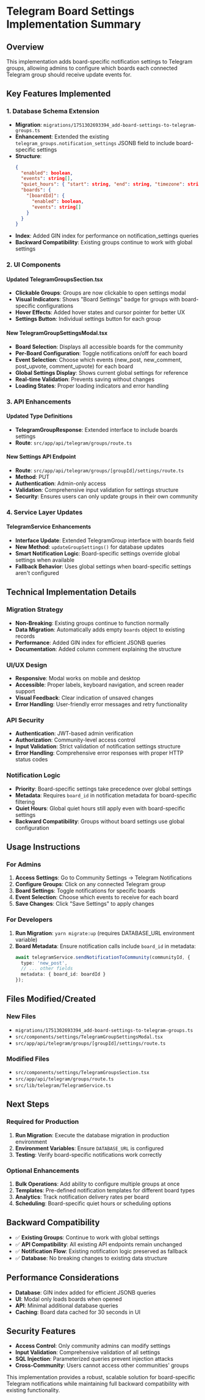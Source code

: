 # Telegram Board Settings Implementation Summary

## Overview

This implementation adds board-specific notification settings to Telegram groups, allowing admins to configure which boards each connected Telegram group should receive update events for.

## Key Features Implemented

### 1. Database Schema Extension
- **Migration**: `migrations/1751302693394_add-board-settings-to-telegram-groups.ts`
- **Enhancement**: Extended the existing `telegram_groups.notification_settings` JSONB field to include board-specific settings
- **Structure**:
  ```json
  {
    "enabled": boolean,
    "events": string[],
    "quiet_hours": { "start": string, "end": string, "timezone": string },
    "boards": {
      "[boardId]": {
        "enabled": boolean,
        "events": string[]
      }
    }
  }
  ```
- **Index**: Added GIN index for performance on notification_settings queries
- **Backward Compatibility**: Existing groups continue to work with global settings

### 2. UI Components

#### Updated TelegramGroupsSection.tsx
- **Clickable Groups**: Groups are now clickable to open settings modal
- **Visual Indicators**: Shows "Board Settings" badge for groups with board-specific configurations
- **Hover Effects**: Added hover states and cursor pointer for better UX
- **Settings Button**: Individual settings button for each group

#### New TelegramGroupSettingsModal.tsx
- **Board Selection**: Displays all accessible boards for the community
- **Per-Board Configuration**: Toggle notifications on/off for each board
- **Event Selection**: Choose which events (new_post, new_comment, post_upvote, comment_upvote) for each board
- **Global Settings Display**: Shows current global settings for reference
- **Real-time Validation**: Prevents saving without changes
- **Loading States**: Proper loading indicators and error handling

### 3. API Enhancements

#### Updated Type Definitions
- **TelegramGroupResponse**: Extended interface to include boards settings
- **Route**: `src/app/api/telegram/groups/route.ts`

#### New Settings API Endpoint
- **Route**: `src/app/api/telegram/groups/[groupId]/settings/route.ts`
- **Method**: PUT
- **Authentication**: Admin-only access
- **Validation**: Comprehensive input validation for settings structure
- **Security**: Ensures users can only update groups in their own community

### 4. Service Layer Updates

#### TelegramService Enhancements
- **Interface Update**: Extended TelegramGroup interface with boards field
- **New Method**: `updateGroupSettings()` for database updates
- **Smart Notification Logic**: Board-specific settings override global settings when available
- **Fallback Behavior**: Uses global settings when board-specific settings aren't configured

## Technical Implementation Details

### Migration Strategy
- **Non-Breaking**: Existing groups continue to function normally
- **Data Migration**: Automatically adds empty `boards` object to existing records
- **Performance**: Added GIN index for efficient JSONB queries
- **Documentation**: Added column comment explaining the structure

### UI/UX Design
- **Responsive**: Modal works on mobile and desktop
- **Accessible**: Proper labels, keyboard navigation, and screen reader support
- **Visual Feedback**: Clear indication of unsaved changes
- **Error Handling**: User-friendly error messages and retry functionality

### API Security
- **Authentication**: JWT-based admin verification
- **Authorization**: Community-level access control
- **Input Validation**: Strict validation of notification settings structure
- **Error Handling**: Comprehensive error responses with proper HTTP status codes

### Notification Logic
- **Priority**: Board-specific settings take precedence over global settings
- **Metadata**: Requires `board_id` in notification metadata for board-specific filtering
- **Quiet Hours**: Global quiet hours still apply even with board-specific settings
- **Backward Compatibility**: Groups without board settings use global configuration

## Usage Instructions

### For Admins
1. **Access Settings**: Go to Community Settings → Telegram Notifications
2. **Configure Groups**: Click on any connected Telegram group
3. **Board Settings**: Toggle notifications for specific boards
4. **Event Selection**: Choose which events to receive for each board
5. **Save Changes**: Click "Save Settings" to apply changes

### For Developers
1. **Run Migration**: `yarn migrate:up` (requires DATABASE_URL environment variable)
2. **Board Metadata**: Ensure notification calls include `board_id` in metadata:
   ```typescript
   await telegramService.sendNotificationToCommunity(communityId, {
     type: 'new_post',
     // ... other fields
     metadata: { board_id: boardId }
   });
   ```

## Files Modified/Created

### New Files
- `migrations/1751302693394_add-board-settings-to-telegram-groups.ts`
- `src/components/settings/TelegramGroupSettingsModal.tsx`
- `src/app/api/telegram/groups/[groupId]/settings/route.ts`

### Modified Files
- `src/components/settings/TelegramGroupsSection.tsx`
- `src/app/api/telegram/groups/route.ts`
- `src/lib/telegram/TelegramService.ts`

## Next Steps

### Required for Production
1. **Run Migration**: Execute the database migration in production environment
2. **Environment Variables**: Ensure `DATABASE_URL` is configured
3. **Testing**: Verify board-specific notifications work correctly

### Optional Enhancements
1. **Bulk Operations**: Add ability to configure multiple groups at once
2. **Templates**: Pre-defined notification templates for different board types
3. **Analytics**: Track notification delivery rates per board
4. **Scheduling**: Board-specific quiet hours or scheduling options

## Backward Compatibility

- ✅ **Existing Groups**: Continue to work with global settings
- ✅ **API Compatibility**: All existing API endpoints remain unchanged
- ✅ **Notification Flow**: Existing notification logic preserved as fallback
- ✅ **Database**: No breaking changes to existing data structure

## Performance Considerations

- **Database**: GIN index added for efficient JSONB queries
- **UI**: Modal only loads boards when opened
- **API**: Minimal additional database queries
- **Caching**: Board data cached for 30 seconds in UI

## Security Features

- **Access Control**: Only community admins can modify settings
- **Input Validation**: Comprehensive validation of all settings
- **SQL Injection**: Parameterized queries prevent injection attacks
- **Cross-Community**: Users cannot access other communities' groups

This implementation provides a robust, scalable solution for board-specific Telegram notifications while maintaining full backward compatibility with existing functionality.
